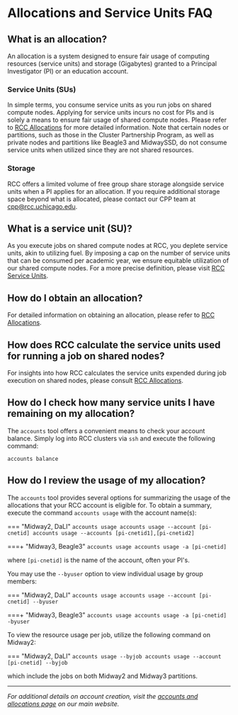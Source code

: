 # Allocations and Service Units FAQ

## What is an allocation?
An allocation is a system designed to ensure fair usage of computing resources (service units) and storage (Gigabytes) granted to a Principal Investigator (PI) or an education account.

### Service Units (SUs)
In simple terms, you consume service units as you run jobs on shared compute nodes. Applying for service units incurs no cost for PIs and is solely a means to ensure fair usage of shared compute nodes. Please refer to [RCC Allocations](https://rcc.uchicago.edu/accounts-allocations/allocation-service-units) for more detailed information. Note that certain nodes or partitions, such as those in the Cluster Partnership Program, as well as private nodes and partitions like Beagle3 and MidwaySSD, do not consume service units when utilized since they are not shared resources. 

### Storage
RCC offers a limited volume of free group share storage alongside service units when a PI applies for an allocation. If you require additional storage space beyond what is allocated, please contact our CPP team at cpp@rcc.uchicago.edu.

## What is a service unit (SU)?
As you execute jobs on shared compute nodes at RCC, you deplete service units, akin to utilizing fuel. By imposing a cap on the number of service units that can be consumed per academic year, we ensure equitable utilization of our shared compute nodes. For a more precise definition, please visit [RCC Service Units](https://rcc.uchicago.edu/accounts-allocations/user-guidelines).

## How do I obtain an allocation?
For detailed information on obtaining an allocation, please refer to [RCC Allocations](https://rcc.uchicago.edu/accounts-allocations/allocation-service-units).

## How does RCC calculate the service units used for running a job on shared nodes?
For insights into how RCC calculates the service units expended during job execution on shared nodes, please consult [RCC Allocations](https://rcc.uchicago.edu/accounts-allocations/calculations-service-units).

## How do I check how many service units I have remaining on my allocation?
The `accounts` tool offers a convenient means to check your account balance. Simply log into RCC clusters via `ssh` and execute the following command:

``` 
accounts balance  
```

## How do I review the usage of my allocation?
The `accounts` tool provides several options for summarizing the usage of the allocations that your RCC account is eligible for. To obtain a summary, execute the command `accounts usage` with the account name(s):


=== "Midway2, DaLI"
      ```
      accounts usage
      accounts usage --account [pi-cnetid]
      accounts usage --accounts [pi-cnetid1],[pi-cnetid2]
      ```
      
===+ "Midway3, Beagle3"
      ```
      accounts usage
      accounts usage -a [pi-cnetid]
      ```

where `[pi-cnetid]` is the name of the account, often your PI's.

You may use the `--byuser` option to view individual usage by group members:

=== "Midway2, DaLI"
      ```
      accounts usage
      accounts usage --account [pi-cnetid] --byuser
      ```

===+ "Midway3, Beagle3"
      ```
      accounts usage
      accounts usage -a [pi-cnetid] -byuser
      ```

To view the resource usage per job, utilize the following command on Midway2:

=== "Midway2, DaLI"
      ```
      accounts usage --byjob
      accounts usage --account [pi-cnetid] --byjob
      ```

which include the jobs on both Midway2 and Midway3 partitions.

---

*For additional details on account creation, visit the [accounts and allocations page](https://rcc.uchicago.edu/accounts-allocations) on our main website.*